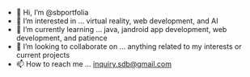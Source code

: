 - 👋 Hi, I’m @sbportfolia
- 👀 I’m interested in ... virtual reality, web development, and AI
- 🌱 I’m currently learning ... java, jandroid app development, web development, and patience
- 💞️ I’m looking to collaborate on ... anything related to my interests or current projects
- 📫 How to reach me ... inquiry.sdb@gmail.com

<!---
sbportfolia/sbportfolia is a ✨ special ✨ repository because its `README.md` (this file) appears on your GitHub profile.
You can click the Preview link to take a look at your changes.
--->
